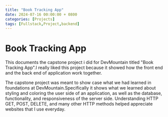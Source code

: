 ```yaml
---
title: "Book Tracking App"
date: 2024-07-16 00:00:00 + 0800
categories: [Projects]
tags: [Fullstack,Project,backend]
---
```


# Book Tracking App



This documents the capstone project i did for DevMountain titled "Book Tracking App".I really liked this project because it showed how the front end and the back end of application work together.

The capstone project was meant to show case what we had learned in foundations at DevMountain.Specifically it shows what we learned about styling and coloring the user side of an application, as well as the database, functionality, and responsiveness of the server side. Understanding HTTP GET, POST, DELETE, and many other HTTP methods helped appreciate websites that I use everyday. 
